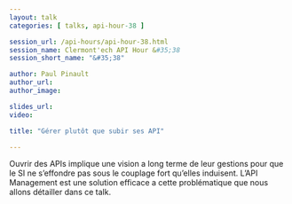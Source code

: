 ```yaml
---
layout: talk
categories: [ talks, api-hour-38 ]

session_url: /api-hours/api-hour-38.html
session_name: Clermont'ech API Hour &#35;38
session_short_name: "&#35;38"

author: Paul Pinault
author_url: 
author_image: 

slides_url:
video:

title: "Gérer plutôt que subir ses API"

---
```


Ouvrir des APIs implique une vision a long terme de leur gestions pour que le SI ne s’effondre pas sous le couplage fort qu’elles induisent. L’API Management est une solution efficace a cette problématique que nous allons détailler dans ce talk.

